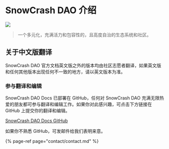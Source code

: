 # SnowCrash DAO 介绍

![](https://img.snowcrash.finance/site/docs-snowcrash-finance/BinanceIsland-3.jpeg)

> 一个多元化，充满活力和包容性的，且高度自治的生态系统和社区。

## 关于中文版翻译

SnowCrash DAO 官方文档英文版之外的版本均由社区志愿者翻译，如果英文版和任何其他版本出现任何不一致的地方，请以英文版本为准。

### 参与翻译和编辑

SnowCrash DAO Docs 已部署在 GitHub，任何对 SnowCrash DAO 充满无限热爱的朋友都可参与翻译和编辑工作。如果你对此感兴趣，可点击下方链接在 GitHub 上提交你的翻译和编辑。

[SnowCrash DAO Docs GitHub](https://github.com/SnowCrashDAO/docs-snowcrash-finance-website)

如果你不熟悉 GitHub，可发邮件给我们表明来意。

{% page-ref page="contact/contact.md" %}